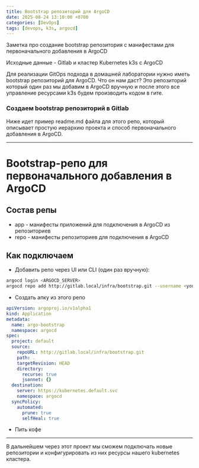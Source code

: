 ```yaml
---
title: Bootstrap репозиторий для ArgoCD
date: 2025-08-24 13:10:00 +0700
categories: [DevOps]
tags: [devops, k3s, argocd]
---
```


Заметка про создание bootstrap репозитория с манифестами для первоначального добавления в ArgoCD

Исходные данные - Gitlab и кластер Kubernetes k3s с ArgoCD

Для реализации GitOps подхода в домашней лаборатории нужно иметь bootstrap репозиторий для ArgoCD.
Что он нам даст? Это репозиторий который один раз мы добавим в ArgoCD вручную и после этого все управление ресурсами k3s будем производить кодом в гите.

### Создаем bootstrap репозиторий в Gitlab

Ниже идет пример readme.md файла для этого репо, который описывает простую иерархию проекта и способ первоначального добавления в ArgoCD.

---

# Bootstrap-репо для первоначального добавления в ArgoCD

## Состав репы

- app - манифесты приложений для подключения в ArgoCD из репозиториев
- repo - манифесты репозиториев для подключения в ArgoCD

## Как подключаем

- Добавить репо через UI или CLI (один раз вручную):

``` bash
argocd login <ARGOCD_SERVER>
argocd repo add http://gitlab.local/infra/bootstrap.git --username <your-username> --password <your-token>
```

- Создать апку из этого репо

``` yaml
apiVersion: argoproj.io/v1alpha1
kind: Application
metadata:
  name: argo-bootstrap
  namespace: argocd
spec:
  project: default
  source:
    repoURL: http://gitlab.local/infra/bootstrap.git
    path: .
    targetRevision: HEAD
    directory:
      recurse: true
      jsonnet: {}
  destination:
    server: https://kubernetes.default.svc
    namespace: argocd
  syncPolicy:
    automated:
      prune: true
      selfHeal: true
```

- Пить кофе

---

В дальнейшем через этот проект мы сможем подключать новые репозитории и конфигурировать из них ресурсы нашего kubernetes кластера.
